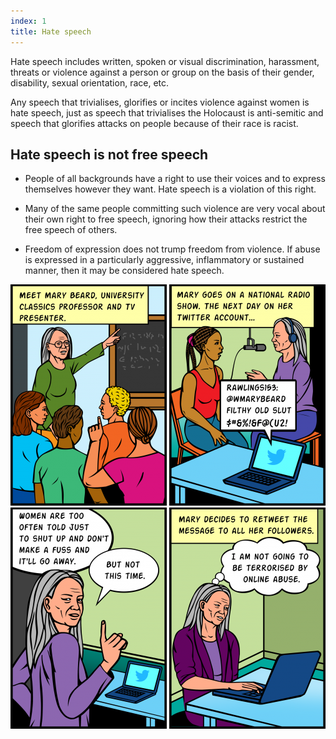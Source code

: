 ```yaml
---
index: 1
title: Hate speech
---
```

Hate speech includes written, spoken or visual discrimination, harassment, threats or violence against a person or group on the basis of their gender, disability, sexual orientation, race, etc.

Any speech that trivialises, glorifies or incites violence against women is hate speech, just as speech that trivialises the Holocaust is anti-semitic and speech that glorifies attacks on people because of their race is racist.

## Hate speech is not free speech

*	People of all backgrounds have a right to use their voices and to express themselves however they want. Hate speech is a violation of this right. 

*	Many of the same people committing such violence are very vocal about their own right to free speech, ignoring how their attacks restrict the free speech of others. 

*	Freedom of expression does not trump freedom from violence. If abuse is expressed in a particularly aggressive, inflammatory or sustained manner, then it may be considered hate speech.

![image](Hatespeech-1.png)
![image](Hatespeech-2.png)
![image](Hatespeech-3.png)
![image](Hatespeech-4.png)